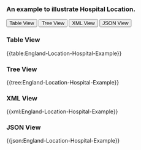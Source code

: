 ### An example to illustrate Hospital Location.

<div class="tab">
 <button class="tablinks active" onclick="openTab(event, 'Table View')">Table View</button>
 <button class="tablinks" onclick="openTab(event, 'Tree View')">Tree View</button>
  <button class="tablinks" onclick="openTab(event, 'XML View')">XML View</button>
  <button class="tablinks" onclick="openTab(event, 'JSON View')">JSON View</button>
</div>
    

    
<div id="Table View" class="tabcontent" style="display:block">
  <h3>Table View</h3>
{{table:England-Location-Hospital-Example}}
</div>
<div id="Tree View" class="tabcontent">
  <h3>Tree View</h3>
{{tree:England-Location-Hospital-Example}}
</div>
<div id="XML View" class="tabcontent">
  <h3>XML View</h3>
{{xml:England-Location-Hospital-Example}}
</div>
<div id="JSON View" class="tabcontent">
  <h3>JSON View</h3>
{{json:England-Location-Hospital-Example}}
</div>







